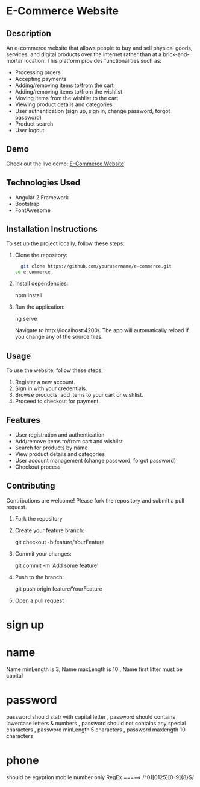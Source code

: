 # E-Commerce Website

## Description
An e-commerce website that allows people to buy and sell physical goods, services, and digital products over the internet rather than at a brick-and-mortar location. This platform provides functionalities such as:
- Processing orders
- Accepting payments
- Adding/removing items to/from the cart
- Adding/removing items to/from the wishlist
- Moving items from the wishlist to the cart
- Viewing product details and categories
- User authentication (sign up, sign in, change password, forgot password)
- Product search
- User logout

## Demo
Check out the live demo: [E-Commerce Website](https://esraanasser.github.io/e-commerce/)

## Technologies Used
- Angular 2 Framework
- Bootstrap
- FontAwesome

## Installation Instructions
To set up the project locally, follow these steps:

1. Clone the repository:
   ```bash
     git clone https://github.com/yourusername/e-commerce.git
   cd e-commerce
   ```
  
3. Install dependencies:
  
   npm install
   
4. Run the application:
  
   ng serve
   
   Navigate to http://localhost:4200/. The app will automatically reload if you change any of the source files.

## Usage
To use the website, follow these steps:
1. Register a new account.
2. Sign in with your credentials.
3. Browse products, add items to your cart or wishlist.
4. Proceed to checkout for payment.

## Features
- User registration and authentication
- Add/remove items to/from cart and wishlist
- Search for products by name
- View product details and categories
- User account management (change password, forgot password)
- Checkout process

## Contributing
Contributions are welcome! Please fork the repository and submit a pull request.

1. Fork the repository
2. Create your feature branch:
  
   git checkout -b feature/YourFeature
   
3. Commit your changes:
  
   git commit -m 'Add some feature'
   
4. Push to the branch:
  
   git push origin feature/YourFeature
   
5. Open a pull request

# sign up
# name
Name minLength is 3,
Name maxLength is 10 ,
Name first litter must be capital
# password  
 password should statr with capital letter ,
 password should contains lowercase letters & numbers ,
 password should not contains any special characters ,
password minLength 5 characters ,
password maxlength 10 characters

# phone
should be egyption mobile number only
RegEx =====>   /^01[0125][0-9]{8}$/
